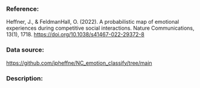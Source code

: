 ### Reference:

Heffner, J., & FeldmanHall, O. (2022). A probabilistic map of emotional experiences during competitive social interactions. Nature Communications, 13(1), 1718. https://doi.org/10.1038/s41467-022-29372-8

### Data source:

https://github.com/jpheffne/NC_emotion_classify/tree/main

### Description:

